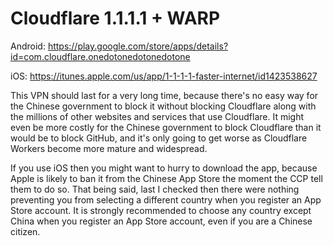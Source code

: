 # Cloudflare 1.1.1.1 + WARP

Android: https://play.google.com/store/apps/details?id=com.cloudflare.onedotonedotonedotone

iOS: https://itunes.apple.com/us/app/1-1-1-1-faster-internet/id1423538627

This VPN should last for a very long time, because there's no easy way for the Chinese government to block it without blocking Cloudflare along with the millions of other websites and services that use Cloudflare. It might even be more costly for the Chinese government to block Cloudflare than it would be to block GitHub, and it's only going to get worse as Cloudflare Workers become more mature and widespread.

If you use iOS then you might want to hurry to download the app, because Apple is likely to ban it from the Chinese App Store the moment the CCP tell them to do so. That being said, last I checked then there were nothing preventing you from selecting a different country when you register an App Store account. It is strongly recommended to choose any country except China when you register an App Store account, even if you are a Chinese citizen.